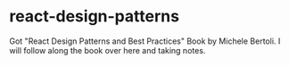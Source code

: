 # react-design-patterns
Got "React Design Patterns and Best Practices" Book by Michele Bertoli. 
I will follow along the book over here and taking notes. 
